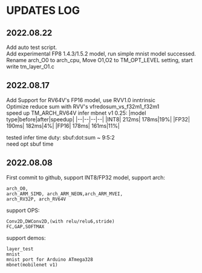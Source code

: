 # UPDATES LOG

## 2022.08.22
Add auto test script.  
Add experimental FP8 1.4.3/1.5.2 model, run simple mnist model successed.  
Rename arch_O0 to arch_cpu, Move O1,O2 to TM_OPT_LEVEL setting, start write tm_layer_O1.c   

## 2022.08.17
Add Support for RV64V's FP16 model, use RVV1.0 inntrinsic  
Optimize reduce sum with RVV's vfredosum_vs_f32m1_f32m1   
speed up TM_ARCH_RV64V infer mbnet v1 0.25:
|model type|before|after|speedup|
|--|--|--|--|
|INT8| 212ms| 178ms|19%|
|FP32| 190ms| 182ms|4%|
|FP16| 178ms| 161ms|11%|

tested infer time duty: sbuf:dot:sum ~ 9:5:2   
need opt sbuf time   

## 2022.08.08
First commit to github, support INT8/FP32 model,
support arch:
```   
arch_O0, 
arch_ARM_SIMD, arch_ARM_NEON,arch_ARM_MVEI,
arch_RV32P, arch_RV64V  
```
support OPS:
```
Conv2D,DWConv2D,(with relu/relu6,stride)
FC,GAP,SOFTMAX
```
support demos:
```
layer_test
mnist
mnist port for Arduino ATmega328
mbnet(mobilenet v1)
```